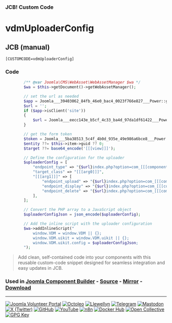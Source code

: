 ### JCB! Custom Code
# vdmUploaderConfig

## JCB (manual)
```
[CUSTOMCODE=vdmUploaderConfig]
```

### Code
```php
		/** @var Joomla\CMS\WebAsset\WebAssetManager $wa */
		$wa = $this->getDocument()->getWebAssetManager();

		// set the url as needed
		$app = Joomla___39403062_84fb_46e0_bac4_0023f766e827___Power::getApplication();
		$url = '';
		if ($app->isClient('site'))
		{
			$url = Joomla___eecc143e_b5cf_4c33_ba4d_97da1df61422___Power::root();
		}

		// get the form token
		$token = Joomla___5ba38513_5c4f_4b0d_935e_49e986a6bce8___Power::getFormToken();
		$entity ??= $this->item->guid ?? 0;
		$target ??= base64_encode('[[[view]]]');

		// Define the configuration for the uploader
		$uploaderConfig = [
			"endpoint_type" => "{$url}index.php?option=com_[[[component]]]&task=ajax.[[[arg2]]]&format=json&raw=true&{$token}=1&target={$target}",
			"target_class" => "[[[arg0]]]",
			"[[[arg1]]]" => [
				"endpoint_upload" => "{$url}index.php?option=com_[[[component]]]&task=ajax.[[[arg3]]]&format=json&raw=true&{$token}=1&entity={$entity}&target={$target}",
				"endpoint_display" => "{$url}index.php?option=com_[[[component]]]&task=ajax.[[[arg4]]]&format=json&raw=true&{$token}=1&entity={$entity}&target={$target}",
				"endpoint_delete" => "{$url}index.php?option=com_[[[component]]]&task=ajax.[[[arg5]]]&format=json&raw=true&{$token}=1",
			],
		];

		// Convert the PHP array to a JavaScript object
		$uploaderConfigJson = json_encode($uploaderConfig);

		// Add the inline script with the uploader configuration
		$wa->addInlineScript("
			window.VDM = window.VDM || {};
			window.VDM.uikit = window.VDM.uikit || {};
			window.VDM.uikit.config = $uploaderConfigJson;
		");
```

> Add clean, self-contained code into your components with this reusable custom-code snippet designed for seamless integration and easy updates in JCB.

### Used in [Joomla Component Builder](https://www.joomlacomponentbuilder.com) - [Source](https://git.vdm.dev/joomla/Component-Builder) - [Mirror](https://github.com/vdm-io/Joomla-Component-Builder) - [Download](https://git.vdm.dev/joomla/pkg-component-builder/releases)

---
[![Joomla Volunteer Portal](https://img.shields.io/badge/-Joomla-gold?logo=joomla)](https://volunteers.joomla.org/joomlers/1396-llewellyn-van-der-merwe "Join Llewellyn on the Joomla Volunteer Portal: Shaping the Future Together!") [![Octoleo](https://img.shields.io/badge/-Octoleo-black?logo=linux)](https://git.vdm.dev/octoleo "--quiet") [![Llewellyn](https://img.shields.io/badge/-Llewellyn-ffffff?logo=gitea)](https://git.vdm.dev/Llewellyn "Collaborate and Innovate with Llewellyn on Git: Building a Better Code Future!") [![Telegram](https://img.shields.io/badge/-Telegram-blue?logo=telegram)](https://t.me/Joomla_component_builder "Join Llewellyn and the Community on Telegram: Building Joomla Components Together!") [![Mastodon](https://img.shields.io/badge/-Mastodon-9e9eec?logo=mastodon)](https://joomla.social/@llewellyn "Connect and Engage with Llewellyn on Joomla Social: Empowering Communities, One Post at a Time!") [![X (Twitter)](https://img.shields.io/badge/-X-black?logo=x)](https://x.com/llewellynvdm "Join the Conversation with Llewellyn on X: Where Ideas Take Flight!") [![GitHub](https://img.shields.io/badge/-GitHub-181717?logo=github)](https://github.com/Llewellynvdm "Build, Innovate, and Thrive with Llewellyn on GitHub: Turning Ideas into Impact!") [![YouTube](https://img.shields.io/badge/-YouTube-ff0000?logo=youtube)](https://www.youtube.com/@OctoYou "Explore, Learn, and Create with Llewellyn on YouTube: Your Gateway to Inspiration!") [![n8n](https://img.shields.io/badge/-n8n-black?logo=n8n)](https://n8n.io/creators/octoleo "Effortless Automation and Impactful Workflows with Llewellyn on n8n!") [![Docker Hub](https://img.shields.io/badge/-Docker-grey?logo=docker)](https://hub.docker.com/u/llewellyn "Llewellyn on Docker: Containerize Your Creativity!") [![Open Collective](https://img.shields.io/badge/-Donate-green?logo=opencollective)](https://opencollective.com/joomla-component-builder "Donate towards JCB: Help Llewellyn financially so he can continue developing this great tool!") [![GPG Key](https://img.shields.io/badge/-GPG-blue?logo=gnupg)](https://git.vdm.dev/Llewellyn/gpg "Unlock Trust and Security with Llewellyn's GPG Key: Your Gateway to Verified Connections!")